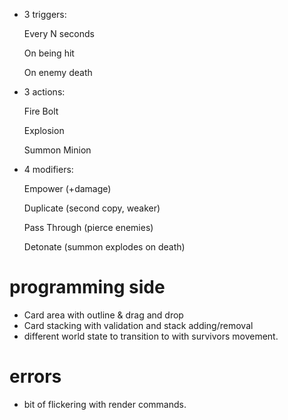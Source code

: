 - 3 triggers:

    Every N seconds

    On being hit

    On enemy death

- 3 actions:

    Fire Bolt

    Explosion

    Summon Minion

- 4 modifiers:

    Empower (+damage)

    Duplicate (second copy, weaker)

    Pass Through (pierce enemies)

    Detonate (summon explodes on death)
    
    
# programming side

- Card area with outline & drag and drop
- Card stacking with validation and stack adding/removal
- different world state to transition to with survivors movement.


# errors
- bit of flickering with render commands.